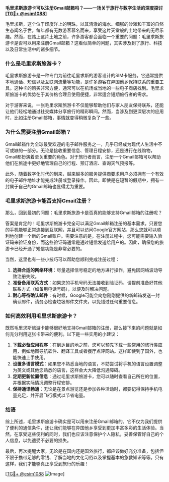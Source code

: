 **毛里求斯旅游卡可以注册Gmail邮箱吗？——一场关于旅行与数字生活的深度探讨[[TG💪+ @esim1088](https://t.me/s/esim1088)]**

毛里求斯，这个位于印度洋上的明珠，以其清澈的海水、细腻的沙滩和丰富的自然生态闻名于世。每年都有无数游客慕名而来，享受这片天堂般的土地带来的无尽乐趣。然而，在踏上这片土地之前，许多游客都会面临一个重要的问题：毛里求斯旅游卡是否可以用来注册Gmail邮箱？这看似简单的问题，其实涉及到了旅行、科技以及日常生活中的诸多细节。

### **什么是毛里求斯旅游卡？**

毛里求斯旅游卡是一种专门为前往毛里求斯的游客设计的SIM卡服务。它通常提供本地通话、短信以及互联网流量等功能，是许多游客在异国他乡保持联系的重要工具。这种卡的购买非常方便，通常可以在机场或当地的一些电子商店找到。毛里求斯旅游卡的优势在于其价格合理且使用便捷，非常适合短期旅行者的需求。

对于游客来说，一张毛里求斯旅游卡不仅能够帮助他们与家人朋友保持联系，还能让他们轻松地通过社交媒体分享旅行的精彩瞬间。然而，当涉及到更深层次的应用时，比如注册Gmail邮箱，事情就变得稍微复杂了一些。

### **为什么需要注册Gmail邮箱？**

Gmail邮箱作为全球最受欢迎的电子邮件服务之一，几乎已经成为现代人生活中不可或缺的一部分。无论是接收重要信息、管理日程安排，还是进行在线购物，Gmail都扮演着至关重要的角色。对于旅行者而言，注册一个Gmail邮箱可以帮助他们在旅途中更好地管理自己的行程、预订酒店、查询天气预报等。

此外，随着数字化时代的到来，越来越多的服务提供商要求用户必须拥有一个有效的电子邮件地址才能完成注册或登录操作。因此，即使是在短暂的假期中，拥有一封属于自己的Gmail邮箱也显得尤为重要。

### **毛里求斯旅游卡能否支持Gmail注册？**

那么，回到最初的问题：毛里求斯旅游卡是否真的能够支持Gmail邮箱的注册呢？

答案是肯定的！毛里求斯旅游卡完全可以满足Gmail邮箱注册的基本需求。只要您的手机能够正常连接到互联网，并且可以访问Google官方网站，那么您就可以顺利地创建一个新的Gmail账户。需要注意的是，在注册过程中，您可能需要输入验证码来验证身份，而这些验证码通常是通过短信发送给用户的。因此，确保您的旅游卡已经开通了短信功能是非常必要的。

当然，这里也有一些小技巧可以帮助您顺利完成注册过程：

1. **选择合适的网络环境**：尽量选择信号稳定的地方进行操作，避免因网络波动导致注册失败。
2. **准备备用联系方式**：如果您的手机号码无法接收到验证码，请提前准备好其他联系方式（如备用电话号码），以便及时解决问题。
3. **耐心等待确认邮件**：有时候，Google可能会向您刚刚提供的新邮箱发送一封确认邮件，请务必检查垃圾邮件文件夹，以免错过任何重要信息。

### **如何高效利用毛里求斯旅游卡？**

既然毛里求斯旅游卡能够很好地支持Gmail邮箱的注册，那么接下来的问题就是如何充分利用这张卡带来的便利。以下是一些实用的小建议：

1. **下载必备应用程序**：在到达目的地之前，您可以预先下载一些常用的旅行类应用，例如地图导航软件、翻译工具或者餐厅点评网站。这样即使到了国外，也能快速上手使用。
2. **设置多语言模式**：如果您不熟悉当地的语言，不妨尝试将手机的语言设置调整为英文或其他您熟悉的语言，这样会大大降低沟通障碍。
3. **定期更新位置信息**：通过毛里求斯旅游卡，您可以随时查看自己所在的位置，并根据实际情况调整行程安排。
4. **保持通讯畅通**：无论是在景点游览还是参加各种活动时，都要记得保持手机电量充足，并开启飞行模式以节省电量。

### **结语**

综上所述，毛里求斯旅游卡确实是可以用来注册Gmail邮箱的。它不仅为我们提供了便利的通信条件，还让我们能够在异国他乡享受到更加丰富多彩的生活体验。当然，在享受这些便利的同时，我们也应该注意保护个人隐私，妥善保管好自己的个人信息，以免遭受不必要的损失。

最后，再次提醒大家，无论是在国内还是国外旅行，都应该做好充分准备，包括但不限于携带足够的零钱、了解当地的文化习俗以及掌握基本的急救知识等等。只有这样，我们才能够真正享受到旅行的乐趣！

[[TG💪+ @esim1088](https://t.me/s/esim1088) ![Image](https://i.postimg.cc/4NQfJmqS/Snipaste-2025-05-13-00-14-12.png)]